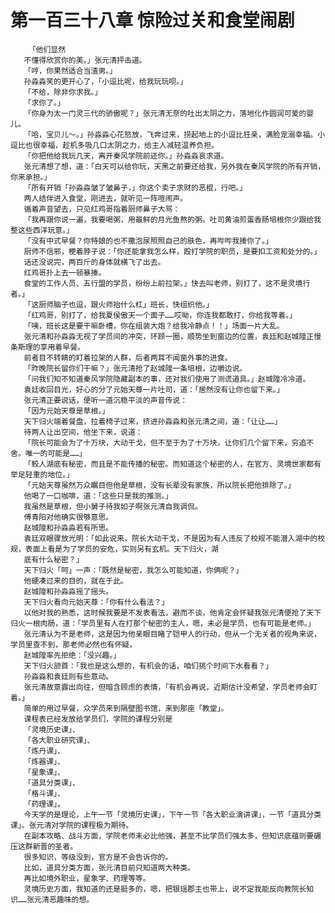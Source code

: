 # 第一百三十八章 惊险过关和食堂闹剧
        「他们显然
       不懂得欣赏你的美。」张元清抨击道。
       「哼，你果然适合当渣男。」
       孙淼淼笑的更开心了，「小逗比呢，给我玩玩呗。」
       「不给，除非你求我。」
       「求你了。」
       「你身为太一门灵三代的骄傲呢？」张元清无奈的吐出太阴之力，落地化作圆润可爱的婴儿。
       「哈，宝贝儿～。」孙淼淼心花怒放，飞奔过来，捞起地上的小逗比狂亲，满脸宠溺幸福。小逗比也很幸福，趁机多吸几口太阴之力，给主人减轻温养负担。
       「你把他给我玩几天，离开秦风学院前还你。」孙淼淼哀求道。
       张元清想了想，道：「白天可以给你玩，天黑之前要还给我，另外我在秦风学院的所有开销，你来承担。」
       「所有开销「孙淼淼皱了皱鼻子，」你这个卖子求财的恶棍，行吧。」
       两人结伴进入食堂，刚进去，就听见一阵喧闹声。
       循着声音望去，只见红鸡哥指着厨师鼻子大骂：
       「我再跟你说一遍，我要喝粥，用最鲜的月光鱼熬的粥。吐司黄油煎蛋香肠培根你少跟给我整这些西洋玩意。」
       「没有中式早餐？你特娘的也不撒泡尿照照自己的肤色，再哔哔我揍你了。」
       厨师不信邪，梗着脖子说：「你还能拿我怎么样，殴打学院的职员，是要扣工资和处分的。」
       话还没说完，两百斤的身体就横飞了出去。
       红鸡哥扑上去一顿暴揍。
       食堂的工作人员、五行盟的学员，纷纷上前拉架。」快去叫老师，别打了，这不是灵境行者。」
       「这厨师脑子也逗，跟火师抬什么杠」班长，快组织他。」
       「红鸡哥，别打了，给我夏侯傲天一个面子……哎呦，你连我都敢打，你给我等着。」
       「咦，班长这是要干嘛卧槽，你在组装大炮？给我冷静点！！」场面一片大乱。
       张元清和孙淼淼无视了学员间的冲突，环顾一圈，顺势坐到窗边的位置，袁廷和赵城隍正慢条斯理的享用着早餐。
       前者目不转睛的盯着拉架的人群，后者两耳不闻窗外事的进食。
       「昨晚院长留你们干嘛？」张元清抢了赵城隍一条培根，边嚼边说。
       「问我们知不知道秦风学院隐藏副本的事，还对我们使用了测谎道具。」赵城隍冷冷道。
       袁廷收回目光，好心的分了元始天尊一片吐司，道：「居然没有让你也留下来。」
       张元清正要说话，便听一道沉稳平淡的声音传说：
       「因为元始天尊是草根。」
       天下归火端着餐盘，拉着椅子过来，挤进孙淼淼和张元清之间，道：「让让……」
       待两人让出空间，他坐下来，说道：
       「院长可能会为了十万块，大动干戈，但不至于为了十万块，让你们几个留下来，穷追不舍。唯一的可能是……」
       「鲛人湖底有秘密，而且是不能传播的秘密。而知道这个秘密的人，在官方、灵境世家都有举足轻重的地位。」
       「元始天尊虽然万众瞩目但他是草根，没有长辈没有家族，所以院长把他排除了。」
       他喝了一口咖啡，道：「这些只是我的推测。」
       我虽然是草根，但小舅子待我如子啊张元清自我调侃。
       傅青阳对他确实很够意思。
       赵城隍和孙淼淼若有所思。
       袁廷双眼骤放光明：「如此说来，院长大动干戈，不是因为有人违反了校规不能潜入湖中的校规，表面上看是为了学员的安危，实则另有玄机。天下归火，湖
       底有什么秘密？」
       天下归火「呵」一声：「既然是秘密，我怎么可能知道，你俩呢？」
       他硬凑过来的目的，就在于此。
       赵城隍和孙淼淼摇了摇头。
       天下归火看向元始天尊：「你有什么看法？」
       以他对我的熟悉，这时候我要是不发表看法，避而不谈，他肯定会怀疑我张元清便抢了天下归火一根肉肠，道：「学员里有人在打那个秘密的主人，嗯，未必是学员，也有可能是老师。」
       张元清认为不是老师，这是因为他亲眼目睹了铠甲人的行动，但从一个无关者的视角来说，学员里查不到，那老师必然也有怀疑。
       赵城隍率先拒绝：「没兴趣。」
       天下归火颔首：「我也是这么想的，有机会的话，咱们挑个时间下水看看？」
       孙淼淼和袁廷则有些意动。
       张元清故意露出向往，但暗含顾虑的表情，「有机会再说，近期估计没希望，学员老师会盯着。」
       简单的用过早餐，众学员来到隔壁图书馆，来到那座「教堂」。
       课程表已经发放给学员们，学院的课程分别是
       「灵境历史课」、
       「各大职业研究课」、
       「炼丹课」、
       「炼器课」、
       「星象课」、
       「道具分类课」、
       「格斗课」、
       「药理课」。
       今天学的是理论，上午一节「灵境历史课」，下午一节「各大职业演讲课」，一节「道具分类课」。张元清对学院的课程极为期待。
       在副本攻略、战斗方面，学院老师未必比他强，甚至不比学员们强太多，但知识底蕴则要碾压这群新晋的圣者。
       很多知识，等级没到，官方是不会告诉你的。
       比如，道具分类方面，张元清目前只知道两大种类。
       再比如境外职业，星象学、药理等等。
       灵境历史方面，我知道的还是挺多的，嗯，把银瑶郡主也带上，说不定我能反向教院长知识……张元清恶趣味的想。
